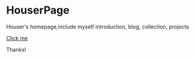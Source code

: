 # HouserPage
Houser's homepage,include myself introduction, blog, collection, projects

[Click me](http://houserqu.com)

Thanks!

